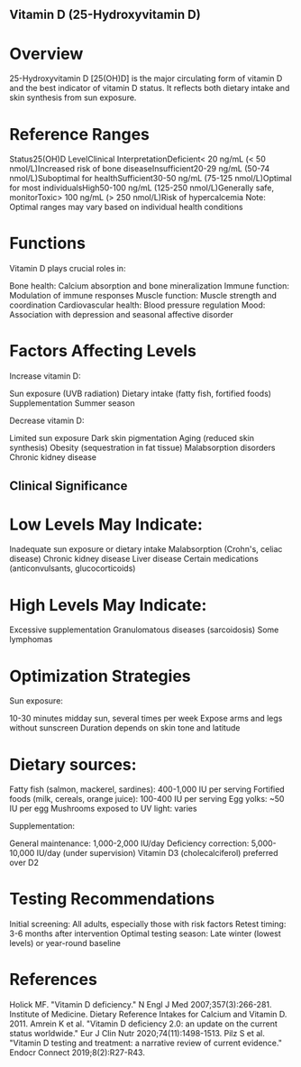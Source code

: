 ## Vitamin D (25-Hydroxyvitamin D)
# Overview
25-Hydroxyvitamin D [25(OH)D] is the major circulating form of vitamin D and the best indicator of vitamin D status. It reflects both dietary intake and skin synthesis from sun exposure.
# Reference Ranges
Status25(OH)D LevelClinical InterpretationDeficient< 20 ng/mL (< 50 nmol/L)Increased risk of bone diseaseInsufficient20-29 ng/mL (50-74 nmol/L)Suboptimal for healthSufficient30-50 ng/mL (75-125 nmol/L)Optimal for most individualsHigh50-100 ng/mL (125-250 nmol/L)Generally safe, monitorToxic> 100 ng/mL (> 250 nmol/L)Risk of hypercalcemia
Note: Optimal ranges may vary based on individual health conditions
# Functions
Vitamin D plays crucial roles in:

Bone health: Calcium absorption and bone mineralization
Immune function: Modulation of immune responses
Muscle function: Muscle strength and coordination
Cardiovascular health: Blood pressure regulation
Mood: Association with depression and seasonal affective disorder

# Factors Affecting Levels
Increase vitamin D:

Sun exposure (UVB radiation)
Dietary intake (fatty fish, fortified foods)
Supplementation
Summer season

Decrease vitamin D:

Limited sun exposure
Dark skin pigmentation
Aging (reduced skin synthesis)
Obesity (sequestration in fat tissue)
Malabsorption disorders
Chronic kidney disease

## Clinical Significance
# Low Levels May Indicate:

Inadequate sun exposure or dietary intake
Malabsorption (Crohn's, celiac disease)
Chronic kidney disease
Liver disease
Certain medications (anticonvulsants, glucocorticoids)

# High Levels May Indicate:

Excessive supplementation
Granulomatous diseases (sarcoidosis)
Some lymphomas

# Optimization Strategies
Sun exposure:

10-30 minutes midday sun, several times per week
Expose arms and legs without sunscreen
Duration depends on skin tone and latitude

# Dietary sources:

Fatty fish (salmon, mackerel, sardines): 400-1,000 IU per serving
Fortified foods (milk, cereals, orange juice): 100-400 IU per serving
Egg yolks: ~50 IU per egg
Mushrooms exposed to UV light: varies

Supplementation:

General maintenance: 1,000-2,000 IU/day
Deficiency correction: 5,000-10,000 IU/day (under supervision)
Vitamin D3 (cholecalciferol) preferred over D2

# Testing Recommendations

Initial screening: All adults, especially those with risk factors
Retest timing: 3-6 months after intervention
Optimal testing season: Late winter (lowest levels) or year-round baseline

# References

Holick MF. "Vitamin D deficiency." N Engl J Med 2007;357(3):266-281.
Institute of Medicine. Dietary Reference Intakes for Calcium and Vitamin D. 2011.
Amrein K et al. "Vitamin D deficiency 2.0: an update on the current status worldwide." Eur J Clin Nutr 2020;74(11):1498-1513.
Pilz S et al. "Vitamin D testing and treatment: a narrative review of current evidence." Endocr Connect 2019;8(2):R27-R43.
